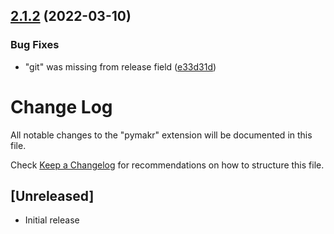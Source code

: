 ## [2.1.2](https://github.com/pycom/pymakr-vsc/compare/v2.1.1...v2.1.2) (2022-03-10)


### Bug Fixes

* "git" was missing from release field ([e33d31d](https://github.com/pycom/pymakr-vsc/commit/e33d31db3f65186a40e71a215d076e45331db128))

# Change Log

All notable changes to the "pymakr" extension will be documented in this file.

Check [Keep a Changelog](http://keepachangelog.com/) for recommendations on how to structure this file.

## [Unreleased]

- Initial release
